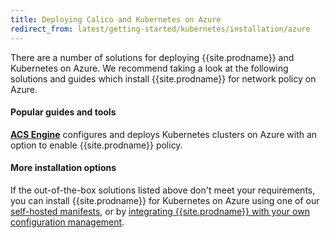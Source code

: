 ```yaml
---
title: Deploying Calico and Kubernetes on Azure
redirect_from: latest/getting-started/kubernetes/installation/azure
---
```


There are a number of solutions for deploying {{site.prodname}} and Kubernetes on Azure.  We recommend taking
a look at the following solutions and guides which install {{site.prodname}} for network policy on Azure.

#### Popular guides and tools

**[ACS Engine][acs-engine]** configures and deploys Kubernetes clusters on Azure with an option to enable {{site.prodname}} policy.

#### More installation options

If the out-of-the-box solutions listed above don't meet your requirements, you can install {{site.prodname}} for Kubernetes
on Azure using one of our [self-hosted manifests][self-hosted], or by [integrating {{site.prodname}} with your own configuration management][integration-guide].

[acs-engine]: https://github.com/Azure/acs-engine/blob/master/docs/kubernetes.md
[self-hosted]: hosted
[integration-guide]: integration
